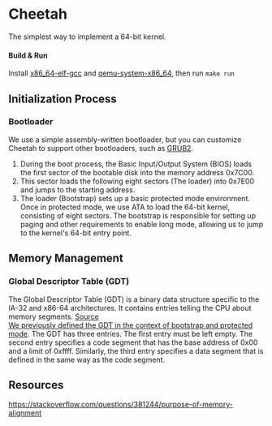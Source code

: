 # Cheetah
The simplest way to implement a 64-bit kernel.
#### Build & Run
Install [x86_64-elf-gcc](https://aur.archlinux.org/packages/x86_64-elf-gcc) and [qemu-system-x86_64](https://archlinux.org/packages/extra/x86_64/qemu-system-x86/), then run ```make run```

## Initialization Process

### Bootloader

We use a simple assembly-written bootloader, but you can customize Cheetah to support other bootloaders, such as [GRUB2](https://www.gnu.org/software/grub).

1. During the boot process, the Basic Input/Output System (BIOS) loads the first sector of the bootable disk into the memory address 0x7C00.
2. This sector loads the following eight sectors (The loader) into 0x7E00 and jumps to the starting address.
3. The loader (Bootstrap) sets up a basic protected mode environment. Once in protected mode, we use ATA to load the 64-bit kernel, consisting of eight sectors. The bootstrap is responsible for setting up paging and other requirements to enable long mode, allowing us to jump to the kernel's 64-bit entry point.

## Memory Management
### Global Descriptor Table (GDT)
The Global Descriptor Table (GDT) is a binary data structure specific to the IA-32 and x86-64 architectures. It contains entries telling the CPU about memory segments. [Source](https://wiki.osdev.org/Global_Descriptor_Table) <br>
[We previously defined the GDT in the context of bootstrap and protected mode](https://github.com/0x9n0p/cheetah/blob/dev/src/bootloader.s#L144). The GDT has three entries. The first entry must be left empty. The second entry specifies a code segment that has the base address of 0x00 and a limit of 0xffff. Similarly, the third entry specifies a data segment that is defined in the same way as the code segment.

## Resources
https://stackoverflow.com/questions/381244/purpose-of-memory-alignment
